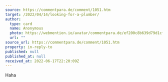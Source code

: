 ```yaml
---
source: https://commentpara.de/comment/1051.htm
target: /2022/04/14/looking-for-a-plumber/
author:
  type: card
  name: Anonymous
  photo: https://webmention.io/avatar/commentpara.de/ef200c8b639d79d1cfbc0abf0e25f42dcbc585b4398003dd90f5a56c9d56e3bf.svg
  url: ""
source_url: https://commentpara.de/comment/1051.htm
property: in-reply-to
published: null
published_at: null
received_at: 2022-06-17T22:20:09Z
---
```


Haha